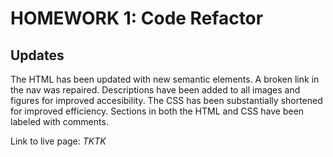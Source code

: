 # HOMEWORK 1: Code Refactor

## Updates

The HTML has been updated with new semantic elements. A broken link in the nav was repaired. Descriptions have been added to all images and figures for improved accesibility. The CSS has been substantially shortened for improved efficiency. Sections in both the HTML and CSS have been labeled with comments. 

Link to live page: *TKTK*
